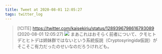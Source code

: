 ```yaml
---
title: Tweet at 2020-08-01 12:05:27
tags: twitter_log
---
```


> [!CITE] https://twitter.com/kaisekiriu/status/1289396798616793089 (2020-08-01 12:05:27)
> ![](https://twitter.com/kaisekiriu/status/1289396798616793089)
> まあこれはおそらく前者について、クモヒトデとヒトデは姉妹群ではないという系統仮説（Cryptosyringida仮説）がそこそこ有力だったのせいなのだろうけれども。
